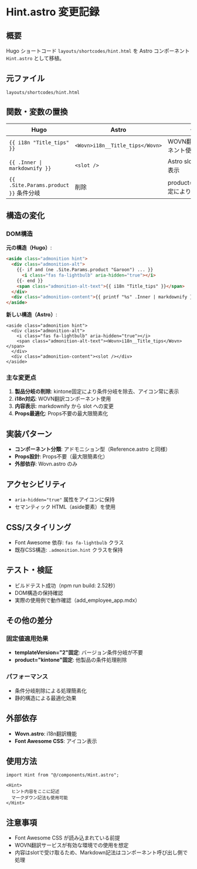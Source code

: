 # Hint.astro 変更記録

## 概要

Hugo ショートコード `layouts/shortcodes/hint.html` を Astro コンポーネント `Hint.astro` として移植。

## 元ファイル

`layouts/shortcodes/hint.html`

## 関数・変数の置換

| Hugo | Astro | 備考 |
|------|-------|------|
| `{{ i18n "Title_tips" }}` | `<Wovn>i18n__Title_tips</Wovn>` | WOVN翻訳コンポーネント使用 |
| `{{ .Inner \| markdownify }}` | `<slot />` | Astro slot による内容表示 |
| `{{ .Site.Params.product }}` 条件分岐 | 削除 | product="kintone"固定により簡素化 |

## 構造の変化

### DOM構造

**元の構造（Hugo）**:
```html
<aside class="admonition hint">
  <div class="admonition-alt">
    {{- if and (ne .Site.Params.product "Garoon") ... }}
      <i class="fas fa-lightbulb" aria-hidden="true"></i>
    {{- end }}
    <span class="admonition-alt-text">{{ i18n "Title_tips" }}</span>
  </div>
  <div class="admonition-content">{{ printf "%s" .Inner | markdownify }}</div>
</aside>
```

**新しい構造（Astro）**:
```astro
<aside class="admonition hint">
  <div class="admonition-alt">
    <i class="fas fa-lightbulb" aria-hidden="true"></i>
    <span class="admonition-alt-text"><Wovn>i18n__Title_tips</Wovn></span>
  </div>
  <div class="admonition-content"><slot /></div>
</aside>
```

### 主な変更点

1. **製品分岐の削除**: kintone固定により条件分岐を除去、アイコン常に表示
2. **i18n対応**: WOVN翻訳コンポーネント使用
3. **内容表示**: markdownify から slot への変更
4. **Props最適化**: Props不要の最大限簡素化

## 実装パターン

- **コンポーネント分類**: アドモニション型（Reference.astro と同様）
- **Props設計**: Props不要（最大限簡素化）
- **外部依存**: Wovn.astro のみ

## アクセシビリティ

- `aria-hidden="true"` 属性をアイコンに保持
- セマンティック HTML（aside要素）を使用

## CSS/スタイリング

- Font Awesome 依存: `fas fa-lightbulb` クラス
- 既存CSS構造: `.admonition.hint` クラスを保持

## テスト・検証

- ビルドテスト成功（npm run build: 2.52秒）
- DOM構造の保持確認
- 実際の使用例で動作確認（add_employee_app.mdx）

## その他の差分

### 固定値適用効果

- **templateVersion="2"固定**: バージョン条件分岐が不要
- **product="kintone"固定**: 他製品の条件処理削除

### パフォーマンス

- 条件分岐削除による処理簡素化
- 静的構造による最適化効果

## 外部依存

- **Wovn.astro**: i18n翻訳機能
- **Font Awesome CSS**: アイコン表示

## 使用方法

```astro
import Hint from "@/components/Hint.astro";

<Hint>
  ヒント内容をここに記述
  マークダウン記法も使用可能
</Hint>
```

## 注意事項

- Font Awesome CSS が読み込まれている前提
- WOVN翻訳サービスが有効な環境での使用を想定
- 内容はslotで受け取るため、Markdown記法はコンポーネント呼び出し側で処理